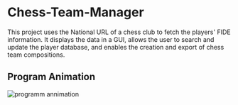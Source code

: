 # Chess-Team-Manager
This project uses the National URL of a chess club to fetch the players' FIDE information.
It displays the data in a GUI, allows the user to search and update the player database,
and enables the creation and export of chess team compositions.

## Program Animation
![programm annimation](Additional_files/chess_team_manager.gif)